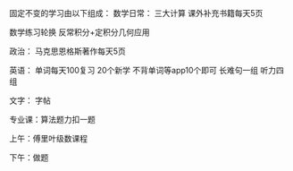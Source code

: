 固定不变的学习由以下组成：
数学日常：
三大计算
课外补充书籍每天5页

数学练习轮换 反常积分+定积分几何应用

政治：
马克思恩格斯著作每天5页

英语：
	单词每天100复习
	20个新学
	不背单词等app10个即可
	长难句一组
	听力四组

文字：
	字帖

专业课：算法题力扣一题



上午：傅里叶级数课程

下午：做题